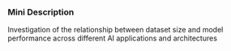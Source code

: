### Mini Description

Investigation of the relationship between dataset size and model performance across different AI applications and architectures
